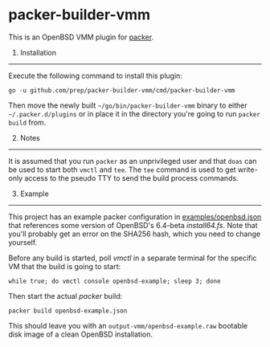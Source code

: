 packer-builder-vmm
==================
This is an OpenBSD VMM plugin for [packer](https://www.packer.io/).

1. Installation
---------------
Execute the following command to install this plugin:

```
go -u github.com/prep/packer-builder-vmm/cmd/packer-builder-vmm
```

Then move the newly built `~/go/bin/packer-builder-vmm` binary to either `~/.packer.d/plugins` or in place it in the directory you're going to run `packer build` from.

2. Notes
--------
It is assumed that you run `packer` as an unprivileged user and that `doas` can be used to start both `vmctl` and `tee`. The `tee` command is used to get write-only access to the pseudo TTY to send the build process commands.

3. Example
----------
This project has an example packer configuration in [examples/openbsd.json](examples/openbsd.json) that references some version of OpenBSD's 6.4-beta _install64.fs_. Note that you'll probably get an error on the SHA256 hash, which you need to change yourself.

Before any build is started, poll _vmctl_ in a separate terminal for the specific VM that the build is going to start:

```
while true; do vmctl console openbsd-example; sleep 3; done
```

Then start the actual _packer_ build:

```
packer build openbsd-example.json
```

This should leave you with an `output-vmm/openbsd-example.raw` bootable disk image of a clean OpenBSD installation.